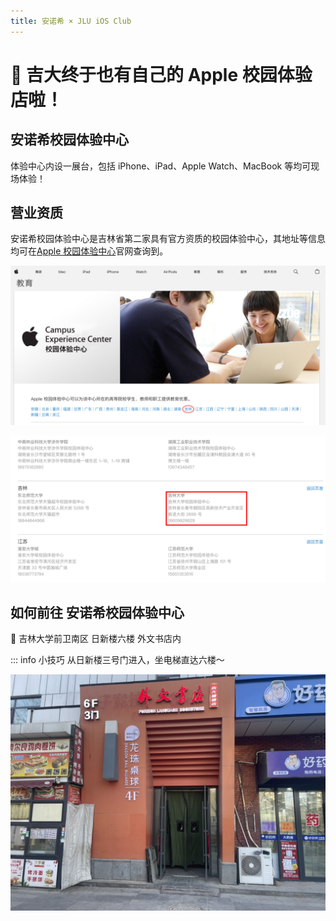 ```yaml
---
title: 安诺希 × JLU iOS Club
---
```


# 🎉 吉大终于也有自己的 Apple 校园体验店啦！

## 安诺希校园体验中心

体验中心内设一展台，包括 iPhone、iPad、Apple Watch、MacBook 等均可现场体验！

<el-carousel indicator-position="none" show-arrow autoplay motion-blur>
  <el-carousel-item>
    <el-image src="https://pic.imgdb.cn/item/66099f909f345e8d0395a4b0.jpg" fit="cover" style="height: 100%; width: 100%"></el-image>
  </el-carousel-item>
  <el-carousel-item>
    <el-image src="https://pic.imgdb.cn/item/66099f909f345e8d0395a59a.jpg" fit="cover" style="height: 100%; width: 100%"></el-image>
  </el-carousel-item>
</el-carousel>

## 营业资质

安诺希校园体验中心是吉林省第二家具有官方资质的校园体验中心，其地址等信息均可在[Apple 校园体验中心](https://www.apple.com.cn/education/how-to-buy/aacs.html#6a)官网查询到。

![在Apple校园体验中心官网选择省份：吉林](screenshot1.png)

![可在官网查询到资质](screenshot2.png)

## 如何前往 安诺希校园体验中心

📍 吉林大学前卫南区 日新楼六楼 外文书店内

::: info 小技巧
从日新楼三号门进入，坐电梯直达六楼～

![3号门外景](gate3.jpeg)

<script setup>
import {ElCarousel, ElCarouselItem, ElImage} from 'element-plus';
</script>

<style scoped>
.el-carousel {
  border-radius: .5rem;
  box-shadow: 0 .5rem .8rem #d7d7d7;
}
.dark .main .el-carousel {
    box-shadow: none;
    background: var(--vp-c-default-1);
}

</style>